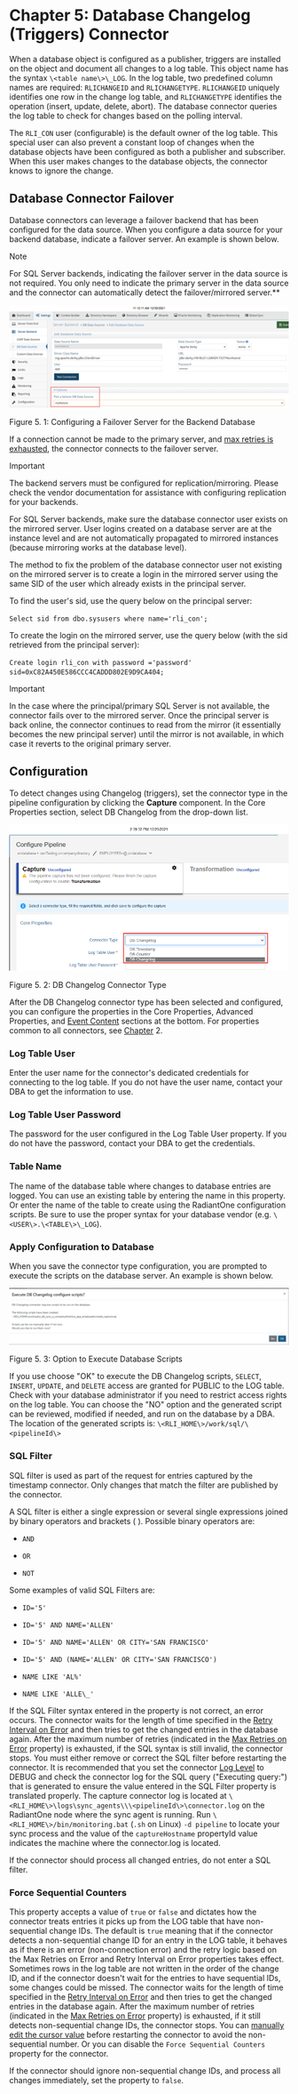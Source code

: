 # Chapter 5: Database Changelog (Triggers) Connector 

When a database object is configured as a publisher, triggers are installed on the object and document all changes to a log table. This object name has the syntax `\<table name\>\_LOG`. In the log table, two predefined column names are required: `RLICHANGEID` and `RLICHANGETYPE`. `RLICHANGEID` uniquely identifies one row in the change log table, and `RLICHANGETYPE` identifies the operation (insert, update, delete, abort). The database connector queries the log table to check for changes based on the polling interval.

The `RLI_CON` user (configurable) is the default owner of the log table. This special user can also prevent a constant loop of changes when the database objects have been configured as both a publisher and subscriber. When this user makes changes to the database objects, the connector knows to ignore the change.

## Database Connector Failover

Database connectors can leverage a failover backend that has been configured for the data source. When you configure a data source for your backend database, indicate a failover server. An example is shown below.

>[!note]
>For SQL Server backends, indicating the failover server in the data source is not required. You only need to indicate the primary server in the data source and the connector can automatically detect the failover/mirrored server.**

![An image showing where to select a Failover Server for the Backend Database](media/image15.png)

Figure 5. 1: Configuring a Failover Server for the Backend Database

If a connection cannot be made to the primary server, and [max retries is exhausted](02-configuring-connector-types-and-properties.md#max-retries-on-connection-error), the connector connects to the failover server.

>[!important]
>The backend servers must be configured for replication/mirroring. Please check the vendor documentation for assistance with configuring replication for your backends.

For SQL Server backends, make sure the database connector user exists on the mirrored server. User logins created on a database server are at the instance level and are not automatically propagated to mirrored instances (because mirroring works at the database level).

The method to fix the problem of the database connector user not existing on the mirrored server is to create a login in the mirrored server using the same SID of the user which already exists in the principal server.

To find the user's sid, use the query below on the principal server:

`Select sid from dbo.sysusers where name='rli_con';`

To create the login on the mirrored server, use the query below (with
the sid retrieved from the principal server):

`Create login rli_con with password ='password'  
sid=0xC82A450E586CCC4CADDD802E9D9CA404;`

>[!important]
>In the case where the principal/primary SQL Server is not available, the connector fails over to the mirrored server. Once the principal server is back online, the connector continues to read from the mirror (it essentially becomes the new principal server) until the mirror is not available, in which case it reverts to the original primary server.

## Configuration

To detect changes using Changelog (triggers), set the connector type in the pipeline configuration by clicking the **Capture** component. In the Core Properties section, select DB Changelog from the drop-down list.

![An image showing the drop-down list for Connector Type with DB Changelog selected, in the Core Properties section of Configure Pipeline](media/image16.png)

Figure 5. 2: DB Changelog Connector Type

After the DB Changelog connector type has been selected and configured, you can configure the properties in the Core Properties, Advanced Properties, and [Event Content](02-configuring-connector-types-and-properties.md#event-contents) sections at the bottom. For properties common to all connectors, see [Chapter](02-configuring-connector-types-and-properties.md#common-properties-for-all-connectors) 2.

### Log Table User

Enter the user name for the connector's dedicated credentials for connecting to the log table. If you do not have the user name, contact your DBA to get the information to use.

### Log Table User Password

The password for the user configured in the Log Table User property. If you do not have the password, contact your DBA to get the credentials.

### Table Name

The name of the database table where changes to database entries are logged. You can use an existing table by entering the name in this property. Or enter the name of the table to create using the RadiantOne configuration scripts. Be sure to use the proper syntax for your database vendor (e.g. `\<USER\>.\<TABLE\>\_LOG`).

### Apply Configuration to Database

When you save the connector type configuration, you are prompted to execute the scripts on the database server. An example is shown below.

![An image showing a prompt to execute DB Changelog configure scripts with "No" and "OK" buttons](media/image17.png)

Figure 5. 3: Option to Execute Database Scripts

If you use choose "OK" to execute the DB Changelog scripts, `SELECT`, `INSERT`, `UPDATE`, and `DELETE` access are granted for PUBLIC to the LOG table. Check with your database administrator if you need to restrict access rights on the log table. You can choose the "NO" option and the generated script can be reviewed, modified if needed, and run on the database by a DBA. The location of the generated scripts is: `\<RLI_HOME\>/work/sql/\<pipelineId\>`

### SQL Filter

SQL filter is used as part of the request for entries captured by the timestamp connector. Only changes that match the filter are published by the connector.

A SQL filter is either a single expression or several single expressions joined by binary operators and brackets ( ). Possible binary operators are:

- `AND`

- `OR`

- `NOT`

Some examples of valid SQL Filters are:

- `ID='5'`

- `ID='5' AND NAME='ALLEN'`

- `ID='5' AND NAME='ALLEN' OR CITY='SAN FRANCISCO'`

- `ID='5' AND (NAME='ALLEN' OR CITY='SAN FRANCISCO')`

- `NAME LIKE 'AL%'`

- `NAME LIKE 'ALLE\_'`

If the SQL Filter syntax entered in the property is not correct, an error occurs. The connector waits for the length of time specified in the [Retry Interval on Error](02-configuring-connector-types-and-properties.md#retry-interval-on-error) and then tries to get the changed entries in the database again. After the maximum number of retries (indicated in the [Max Retries on Error](02-configuring-connector-types-and-properties.md#max-retries-on-error) property) is exhausted, if the SQL syntax is still invalid, the connector stops. You must either remove or correct the SQL filter before restarting the connector. It is recommended that you set the connector [Log Level](02-configuring-connector-types-and-properties.md#log-level) to DEBUG and check the connector log for the SQL query ("Executing query:") that is generated to ensure the value entered in the SQL Filter property is translated properly. The capture connector log is located at `\<RLI_HOME\>\logs\sync_agents\\\<pipelineId\>\connector.log` on the RadiantOne node where the sync agent is running. Run `\<RLI_HOME\>/bin/monitoring.bat` (`.sh` on Linux) `-d pipeline` to locate your sync process and the value of the `captureHostname` propertyId value indicates the machine where the connector.log is located.

If the connector should process all changed entries, do not enter a SQL filter.

### Force Sequential Counters

This property accepts a value of `true` or `false` and dictates how the connector treats entries it picks up from the LOG table that have non-sequential change IDs. The default is `true` meaning that if the connector detects a non-sequential change ID for an entry in the LOG table, it behaves as if there is an error (non-connection error) and the retry logic based on the Max Retries on Error and Retry Interval on Error properties takes effect. Sometimes rows in the log table are not written in the order of the change ID, and if the connector doesn't wait for the entries to have sequential IDs, some changes could be missed. The connector waits for the length of time specified in the [Retry Interval on Error](02-configuring-connector-types-and-properties.md#retry-interval-on-error) and then tries to get the changed entries in the database again. After the maximum number of retries (indicated in the [Max Retries on Error](02-configuring-connector-types-and-properties.md#max-retries-on-error) property) is exhausted, if it still detects non-sequential change IDs, the connector stops. You can [manually edit the cursor value](01-overview.md#manually-updating-connector-cursor) before restarting the connector to avoid the non-sequential number. Or you can disable the `Force Sequential Counters` property for the connector.

If the connector should ignore non-sequential change IDs, and process all changes immediately, set the property to `false`.
